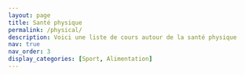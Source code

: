 ```yaml
---
layout: page
title: Santé physique
permalink: /physical/
description: Voici une liste de cours autour de la santé physique
nav: true
nav_order: 3
display_categories: [Sport, Alimentation]
---
```

